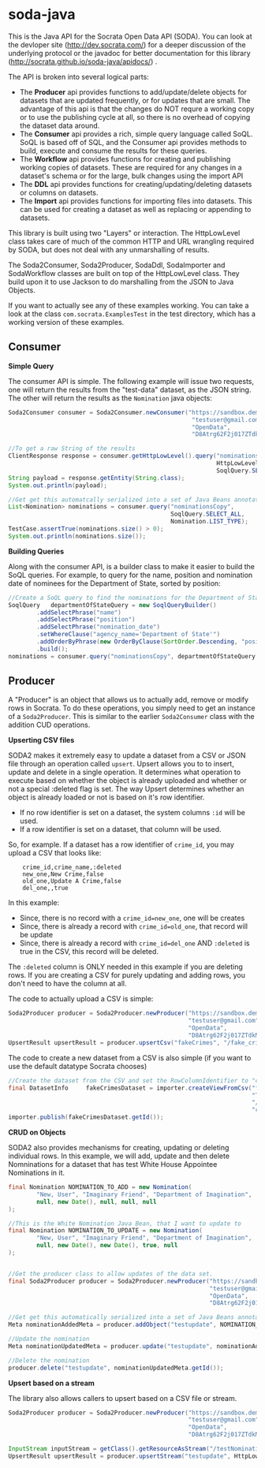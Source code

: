soda-java
=========

This is the Java API for the Socrata Open Data API (SODA).  You can look at the devloper site (http://dev.socrata.com/) for
a deeper discussion of the underlying protocol or the javadoc for better documentation for this library (http://socrata.github.io/soda-java/apidocs/) .

The API is broken into several logical parts:

* The **Producer** api provides functions to add/update/delete objects for datasets that are updated frequently, or for updates
that are small.  The advantage of this api is that the changes do NOT requre a working copy or to use the publishing cycle
at all, so there is no overhead of copying the dataset data around.
* The **Consumer** api provides a rich, simple query language called SoQL.  SoQL is based off of SQL, and the Consumer
api provides methods to build, execute and consume the results for these queries.
* The **Workflow** api provides functions for creating and publishing working copies of datasets.  These are required for
any changes in a dataset's schema or for the large, bulk changes using the import API
* The **DDL** api provides functions for creating/updating/deleting datasets or columns on datasets.
* The **Import** api provides functions for importing files into datasets.  This can be used for creating
a dataset as well as replacing or appending to datasets.


This library is built using two "Layers" or interaction.  The HttpLowLevel class takes care of much of the common
HTTP and URL wrangling required by SODA, but does not deal with any unmarshalling of results.

The Soda2Consumer, Soda2Producer, SodaDdl, SodaImporter and SodaWorkflow classes are built on top of the HttpLowLevel class.  They build upon it to
use Jackson to do marshalling from the JSON to Java Objects.

If you want to actually see any of these examples working.  You can take a look at the class `com.socrata.ExamplesTest`
in the test directory, which has a working version of these examples.

Consumer
--------

**Simple Query**

The consumer API is simple.  The following example will issue two requests, one will return the results from the "test-data" dataset,
as the JSON string.  The other will return the results as the `Nomination` java objects:

```Java
Soda2Consumer consumer = Soda2Consumer.newConsumer("https://sandbox.demo.socrata.com",
                                                    "testuser@gmail.com",
                                                    "OpenData",
                                                    "D8Atrg62F2j017ZTdkMpuZ9vY");

//To get a raw String of the results
ClientResponse response = consumer.getHttpLowLevel().query("nominationsCopy",
                                                           HttpLowLevel.JSON_TYPE,
                                                           SoqlQuery.SELECT_ALL);
String payload = response.getEntity(String.class);
System.out.println(payload);

//Get get this automatcally serialized into a set of Java Beans annotated with Jackson JOSN annotations
List<Nomination> nominations = consumer.query("nominationsCopy",
                                              SoqlQuery.SELECT_ALL,
                                              Nomination.LIST_TYPE);
TestCase.assertTrue(nominations.size() > 0);
System.out.println(nominations.size());
```

**Building Queries**

Along with the consumer API, is a builder class to make it easier to build the SoQL queries.  For example, to query for the name, position and nomination date of
nominees for the Department of State, sorted by position:

```Java
//Create a SoQL query to find the nominations for the Department of State
SoqlQuery   departmentOfStateQuery = new SoqlQueryBuilder()
        .addSelectPhrase("name")
        .addSelectPhrase("position")
        .addSelectPhrase("nomination_date")
        .setWhereClause("agency_name='Department of State'")
        .addOrderByPhrase(new OrderByClause(SortOrder.Descending, "position"))
        .build();
nominations = consumer.query("nominationsCopy", departmentOfStateQuery, Nomination.LIST_TYPE);
```

Producer
--------

A "Producer" is an object that allows us to actually add, remove or modify rows in Socrata.  To do these operations, you
simply need to get an instance of a `Soda2Producer`.  This is similar to the earlier `Soda2Consumer` class with the
addition CUD operations.


**Upserting CSV files**

SODA2 makes it extremely easy to update a dataset from a CSV or JSON file through an operation called `upsert`.  Upsert allows you to
 to insert, update and delete in a single operation.  It determines what operation to execute based on whether the object is already
 uploaded and whether or not a special :deleted flag is set.  The way Upsert determines whether an object is already loaded or not is based
 on it's row identifier.

* If no row identifier is set on a dataset, the system columns `:id` will be used.
* If a row identifier is set on a dataset, that column will be used.

 So, for example.  If a dataset has a row identifier of `crime_id`, you may upload a CSV that looks like:

```
    crime_id,crime_name,:deleted
    new_one,New Crime,false
    old_one,Update A Crime,false
    del_one,,true
```

In this example:

* Since, there is no record with a `crime_id=new_one`, one will be creates
* Since, there is already a record with `crime_id=old_one`, that record will be update
* Since, there is already a record with `crime_id=del_one` AND `:deleted` is true in the CSV, this record will be deleted.

The `:deleted` column is ONLY needed in this example if you are deleting rows.  If you are creating a CSV for purely updating and
adding rows, you don't need to have the column at all.

The code to actually upload a CSV is simple:

```Java
Soda2Producer producer = Soda2Producer.newProducer("https://sandbox.demo.socrata.com",
                                                   "testuser@gmail.com",
                                                   "OpenData",
                                                   "D8Atrg62F2j017ZTdkMpuZ9vY");
UpsertResult upsertResult = producer.upsertCsv("fakeCrimes", "/fake_crimes.csv");
```

The code to create a new dataset from a CSV is also simple (if you want to use the default datatype Socrata chooses)

```Java
//Create the dataset from the CSV and set the RowColumnIdentifier to "crime_id"
final DatasetInfo     fakeCrimesDataset = importer.createViewFromCsv("fakeCrimes",
                                                                     "This is a test dataset",
                                                                     "/fake_crimes.csv",
                                                                     "crime_id");
importer.publish(fakeCrimesDataset.getId());
```


**CRUD on Objects**

SODA2 also provides mechanisms for creating, updating or deleting individual rows.  In this example, we will add, update and then
delete Nomninations for a dataset that has test White House Appointee Nominations in it.

```Java
final Nomination NOMINATION_TO_ADD = new Nomination(
        "New, User", "Imaginary Friend", "Department of Imagination",
        null, new Date(), null, null, null
);

//This is the White Nomination Java Bean, that I want to update to
final Nomination NOMINATION_TO_UPDATE = new Nomination(
        "New, User", "Imaginary Friend", "Department of Imagination",
        null, new Date(), new Date(), true, null
);


//Get the producer class to allow updates of the data set.
final Soda2Producer producer = Soda2Producer.newProducer("https://sandbox.demo.socrata.com",
                                                         "testuser@gmail.com",
                                                         "OpenData",
                                                         "D8Atrg62F2j017ZTdkMpuZ9vY");

//Get get this automatically serialized into a set of Java Beans annotated with Jackson JOSN annotations
Meta nominationAddedMeta = producer.addObject("testupdate", NOMINATION_TO_ADD);

//Update the nomination
Meta nominationUpdatedMeta = producer.update("testupdate", nominationAddedMeta.getId(), NOMINATION_TO_UPDATE);

//Delete the nomination
producer.delete("testupdate", nominationUpdatedMeta.getId());
```

**Upsert based on a stream**

The library also allows callers to upsert based on a CSV file or stream.

```Java
Soda2Producer producer = Soda2Producer.newProducer("https://sandbox.demo.socrata.com",
                                                   "testuser@gmail.com",
                                                   "OpenData",
                                                   "D8Atrg62F2j017ZTdkMpuZ9vY");

InputStream inputStream = getClass().getResourceAsStream("/testNominations.csv");
UpsertResult upsertResult = producer.upsertStream("testupdate", HttpLowLevel.CSV_TYPE, inputStream);
```

